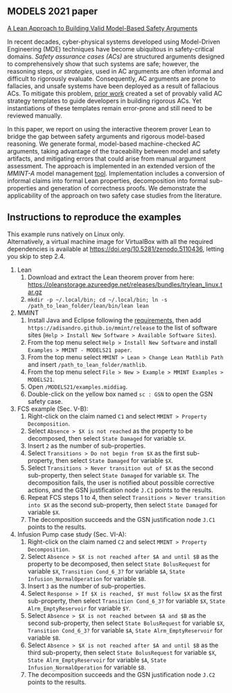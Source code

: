## MODELS 2021 paper

[A Lean Approach to Building Valid Model-Based Safety Arguments](https://doi.org/10.1109/MODELS50736.2021.00028)

In recent decades, cyber-physical systems developed using Model-Driven Engineering (MDE) techniques have become ubiquitous in safety-critical domains. *Safety assurance cases (ACs)* are structured arguments designed to comprehensively show that such systems are safe; however, the reasoning steps, or *strategies*, used in AC arguments are often informal and difficult to rigorously evaluate. Consequently, AC arguments are prone to fallacies, and unsafe systems have been deployed as a result of fallacious ACs. To mitigate this problem, [prior work](https://doi.org/10.1007/978-3-030-54549-9_3) created a set of provably valid AC strategy templates to guide developers in building rigorous ACs. Yet instantiations of these templates remain error-prone and still need to be reviewed manually.

In this paper, we report on using the interactive theorem prover Lean to bridge the gap between safety arguments and rigorous model-based reasoning. We generate formal, model-based machine-checked AC arguments, taking advantage of the traceability between model and safety artifacts, and mitigating errors that could arise from manual argument assessment. The approach is implemented in an extended version of the *MMINT-A* model management [tool](https://doi.org/10.1145/3417990.3422012). Implementation includes a conversion of informal claims into formal Lean properties, decomposition into formal sub-properties and generation of correctness proofs. We demonstrate the applicability of the approach on two safety case studies from the literature.

## Instructions to reproduce the examples

This example runs natively on Linux only.  
Alternatively, a virtual machine image for VirtualBox with all the required dependencies is available at <https://doi.org/10.5281/zenodo.5110436>, letting you skip to step 2.4.

1. Lean
    1. Download and extract the Lean theorem prover from here: <https://oleanstorage.azureedge.net/releases/bundles/trylean_linux.tar.gz>
    2. `mkdir -p ~/.local/bin; cd ~/.local/bin; ln -s /path_to_lean_folder/lean/bin/lean lean`
2. MMINT
    1. Install Java and Eclipse following the [requirements](/README.md#requirements), then add `https://adisandro.github.io/mmint/release` to the list of software sites (`Help > Install New Software > Available Software Sites`).
    2. From the top menu select `Help > Install New Software` and install `Examples > MMINT - MODELS21 paper`.
    3. From the top menu select `MMINT > Lean > Change Lean Mathlib Path` and insert `/path_to_lean_folder/mathlib`.
    4. From the top menu select `File > New > Example > MMINT Examples > MODELS21`.
    5. Open `/MODELS21/examples.middiag`.
    6. Double-click on the yellow box named `sc : GSN` to open the GSN safety case.
3. FCS example (Sec. V-B):
    1. Right-click on the claim named `C1` and select `MMINT > Property Decomposition`.
    2. Select `Absence > $X is not reached` as the property to be decomposed, then select `State Damaged` for variable `$X`.
    3. Insert `2` as the number of sub-properties.
    4. Select `Transitions > Do not begin from $X` as the first sub-property, then select `State Damaged` for variable `$X`.
    5. Select `Transitions > Never transition out of $X` as the second sub-property, then select `State Damaged` for variable `$X`. The decomposition fails, the user is notified about possible corrective actions, and the GSN justification node `J.C1` points to the results.
    6. Repeat FCS steps 1 to 4, then select `Transitions > Never transition into $X` as the second sub-property, then select `State Damaged` for variable `$X`.
    7. The decomposition succeeds and the GSN justification node `J.C1` points to the results.
4. Infusion Pump case study (Sec. VI-A):
    1. Right-click on the claim named `C2` and select `MMINT > Property Decomposition`.
    2. Select `Absence > $X is not reached after $A and until $B` as the property to be decomposed, then select `State BolusRequest` for variable `$X`, `Transition Cond_6_3?` for variable `$A`, `State Infusion_NormalOperation` for variable `$B`.
    3. Insert `3` as the number of sub-properties.
    4. Select `Response > If $X is reached, $Y must follow $X` as the first sub-property, then select `Transition Cond_6_3?` for variable `$X`, `State Alrm_EmptyReservoir` for variable `$Y`.
    5. Select `Absence > $X is not reached between $A and $B` as the second sub-property, then select `State BolusRequest` for variable `$X`, `Transition Cond_6_3?` for variable `$A`, `State Alrm_EmptyReservoir` for variable `$B`.
    6. Select `Absence > $X is not reached after $A and until $B` as the third sub-property, then select `State BolusRequest` for variable `$X`, `State Alrm_EmptyReservoir` for variable `$A`, `State Infusion_NormalOperation` for variable `$B`.
    7. The decomposition succeeds and the GSN justification node `J.C2` points to the results.
    
